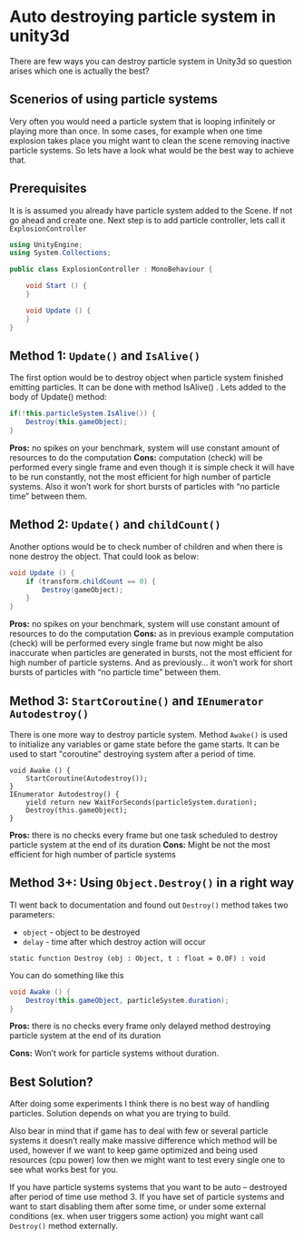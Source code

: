 # Auto destroying particle system in unity3d

There are few ways you can destroy particle system in Unity3d so question arises which one is actually the best?


## Scenerios of using particle systems

Very often you would need a particle system that is looping infinitely or playing more than once. In some cases, for example when one time explosion takes place you might want to clean the scene removing inactive particle systems. So lets have a look what would be the best way to achieve that.

## Prerequisites

It is is assumed you already have particle system added to the Scene. If not go ahead and create one.  Next step is to add particle controller, lets call it  `ExplosionController`

```cs
using UnityEngine;
using System.Collections;

public class ExplosionController : MonoBehaviour {

	void Start () {			
	}

	void Update () {			
	}
}
```

## Method 1: `Update()` and `IsAlive()`

The first option would be to destroy object when particle system finished emitting particles. It can be done with method  IsAlive() . Lets added to the body of Update()  method:

```cs
if(!this.particleSystem.IsAlive()) {
    Destroy(this.gameObject);
}
```

**Pros:** no spikes on your benchmark, system will use constant amount of resources to do the computation
**Cons:** computation (check) will be performed every single frame and even though it is simple check it will have to be run constantly, not the most efficient for high number of particle systems. Also it won’t work for short bursts of particles with “no particle time” between them.

## Method 2: `Update()` and `childCount()`

Another options would be to check number of children and when there is none destroy the object. That could look as below:

```cs
void Update () {
	if (transform.childCount == 0) {
		Destroy(gameObject);
	}
}
```

**Pros:** no spikes on your benchmark, system will use constant amount of resources to do the computation
**Cons:** as in previous example computation (check) will be performed every single frame but now might be also inaccurate when particles are generated in bursts, not the most efficient for high number of particle systems. And as previously… it won’t work for short bursts of particles with “no particle time” between them.

## Method 3: `StartCoroutine()` and `IEnumerator` `Autodestroy()`

There is one more way to destroy particle system. Method `Awake()`  is used to initialize any variables or game state before the game starts. It can be used to start "coroutine" destroying system after a period of time.

```
void Awake () {
	StartCoroutine(Autodestroy());		
}
IEnumerator Autodestroy() {
	yield return new WaitForSeconds(particleSystem.duration);
	Destroy(this.gameObject);
}
```

**Pros:** there is no checks every frame but one task scheduled to destroy particle system at the end of its duration
**Cons:** Might be not the most efficient for high number of particle systems

## Method 3+: Using `Object.Destroy()` in a right way

TI went back to documentation and found out `Destroy()`  method takes two parameters:
 - `object` - object to be destroyed
 - `delay` - time after which destroy action will occur

```
static function Destroy (obj : Object, t : float = 0.0F) : void
```

You can do something like this

```cs
void Awake () {
	Destroy(this.gameObject, particleSystem.duration);
}
```

**Pros:**  there is no checks every frame only delayed method destroying particle system at the end of its duration

**Cons:** Won’t work for particle systems without duration.

## Best Solution?

After doing some experiments I think there is no best way of handling particles. Solution depends on what you are trying to build.

Also bear in mind that if game has to deal with few or several particle systems it doesn’t really make massive difference which method will be used, however if we want to keep game optimized and being used resources (cpu power) low then we might want to test every single one to see what works best for you.

If you have particle systems systems that you want to be auto – destroyed after period of time use method 3. If you have set of particle systems and want to start disabling them after some time, or under some external conditions (ex. when user triggers some action) you might want call `Destroy()`  method externally.
